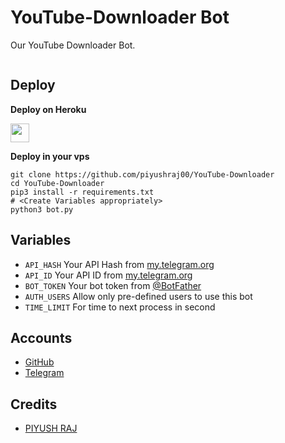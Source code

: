 # YouTube-Downloader Bot

Our YouTube Downloader Bot.

```

```

## Deploy 

<b>Deploy on Heroku</b>
<p align="left">
  <a href="https://heroku.com/deploy?template=https://github.com/piyushraj00/YouTube-Downloader">
     <img height="30px" src="https://img.shields.io/badge/Deploy%20in%20Heroku-blueviolet?style=for-the-badge&logo=heroku">
  </a>
</p>

<b>Deploy in your vps</b>
```
git clone https://github.com/piyushraj00/YouTube-Downloader
cd YouTube-Downloader
pip3 install -r requirements.txt
# <Create Variables appropriately>
python3 bot.py
```

## Variables

* `API_HASH` Your API Hash from [my.telegram.org](https://my.telegram.org)
* `API_ID` Your API ID from [my.telegram.org](https://my.telegram.org)
* `BOT_TOKEN` Your bot token from [@BotFather](https://t.me/Botfather)
* `AUTH_USERS` Allow only pre-defined users to use this bot
* `TIME_LIMIT` For time to next process in second 

## Accounts



* [GitHub](https://github.com/piyushraj00)
* [Telegram](https://t.me/YouTubeVideoDownloaderService)

## Credits

* [PIYUSH RAJ](https://github.com/piyushraj00)


